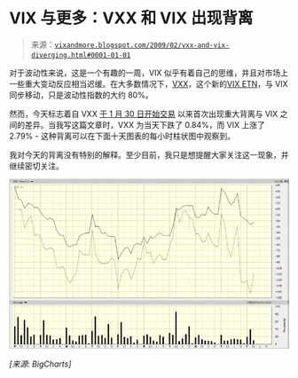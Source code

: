 <!--yml

类别：未分类

日期：2024-05-18 18:00:15

-->

# VIX 与更多：VXX 和 VIX 出现背离

> 来源：[`vixandmore.blogspot.com/2009/02/vxx-and-vix-diverging.html#0001-01-01`](http://vixandmore.blogspot.com/2009/02/vxx-and-vix-diverging.html#0001-01-01)

对于波动性来说，这是一个有趣的一周，VIX 似乎有着自己的思维，并且对市场上一些重大变动反应相当迟缓。在大多数情况下，[VXX](http://vixandmore.blogspot.com/search/label/VXX)，这个新的[VIX ETN](http://vixandmore.blogspot.com/search/label/VIX%20ETN)，与 VIX 同步移动，只是波动性指数的大约 80%。

然而，今天标志着自 VXX [于 1 月 30 日开始交易](http://vixandmore.blogspot.com/2009/01/first-day-of-trading-in-vxx-and-vxz.html) 以来首次出现重大背离与 VIX 之间的差异。当我写这篇文章时，VXX 为当天下跌了 0.84%，而 VIX 上涨了 2.79% - 这种背离可以在下面十天图表的每小时柱状图中观察到。

我对今天的背离没有特别的解释。至少目前，我只是想提醒大家关注这一现象，并继续密切关注。

![](img/2002abf1e6c2f187d757c89f191845b3.png)

*[来源: BigCharts]*
